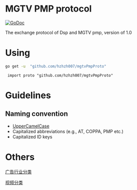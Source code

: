 # MGTV PMP protocol

[![GoDoc](https://godoc.org/github.com/hzhzh007/mgtvPmpProto?status.svg)](https://godoc.org/github.com/hzhzh007/mgtvPmpProto)


The exchange protocol of Dsp and MGTV pmp, version of 1.0

# Using
```bash
go get -u  "github.com/hzhzh007/mgtvPmpProto"
```

```golang
 import proto "github.com/hzhzh007/mgtvPmpProto"
```

# Guidelines

## Naming convention
- [UpperCamelCase](http://en.wikipedia.org/wiki/CamelCase)
- Capitalized abbreviations (e.g., AT, COPPA, PMP etc.)
- Capitalized ID keys

# Others
[广告行业分类](IndustryAdCategory.md)

[视频分类](VideoCategory.md)

